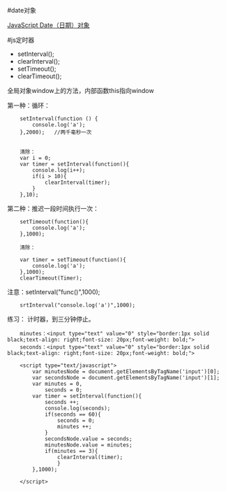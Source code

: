 #date对象

[JavaScript Date（日期）对象](http://www.w3school.com.cn/js/js_obj_date.asp)


#js定时器

- setInterval();
- clearInterval();
- setTimeout();
- clearTimeout();

全局对象window上的方法，内部函数this指向window


第一种：循环：

		setInterval(function () {
			console.log('a');
		},2000);   //两千毫秒一次


		清除：
		var i = 0;
		var timer = setInterval(function(){
			console.log(i++);
			if(i > 10){
				clearInterval(timer);
			}
		},10);

第二种：推迟一段时间执行一次：
		
		setTimeout(function(){
			console.log('a');
		},1000);

		清除：
		
		var timer = setTimeout(function(){
			console.log('a');
		},1000);
		clearTimeout(Timer);


注意：setInterval("func()",1000);

		srtInterval("console.log('a')",1000);
	

练习： 计时器，到三分钟停止。

		minutes：<input type="text" value="0" style="border:1px solid black;text-align: right;font-size: 20px;font-weight: bold;">
		seconds：<input type="text" value="0" style="border:1px solid black;text-align: right;font-size: 20px;font-weight: bold;">
		
		<script type="text/javascript">
			var minutesNode = document.getElementsByTagName('input')[0];
			var secondsNode = document.getElementsByTagName('input')[1];
			var minutes = 0,
				seconds = 0;
			var timer = setInterval(function(){
				seconds ++;
				console.log(seconds);
				if(seconds == 60){ 
					seconds = 0; 
					minutes ++;
				}
				secondsNode.value = seconds;
				minutesNode.value = minutes;
				if(minutes == 3){
					clearInterval(timer);
					}
			},1000);
		
		</script>
